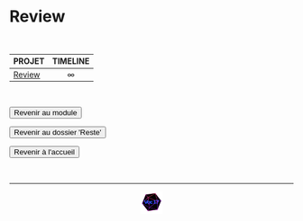 # Review

<br>

<table align="center">
    <thead>
        <tr>
            <th>PROJET</th>
            <th>TIMELINE</th>
        </tr>
    </thead>
    <tbody>
        <tr>
            <td rowspan="1"><a href="https://github.com/Studio-17/Epitech-Subjects/blob/main/Reste/B-MET-XXX/Review/review.pdf">Review</a></td>
            <td align="center">∞</td>
        </tr>
    </tbody>
</table>

<br>

<a href="https://github.com/Studio-17/Epitech-Subjects/tree/main/Reste/B-MET-XXX"> <input type="button" value="Revenir au module"> </a>

<a href="https://github.com/Studio-17/Epitech-Subjects/tree/main/Reste"> <input type="button" value="Revenir au dossier 'Reste'"> </a>

<a href="https://github.com/Studio-17/Epitech-Subjects"> <input type="button" value="Revenir à l'accueil"> </a>

<br>

---

<div align="center">

<a href="https://github.com/Studio-17" target="_blank"><img src="../../../voc17.gif" width="40"></a>

</div>